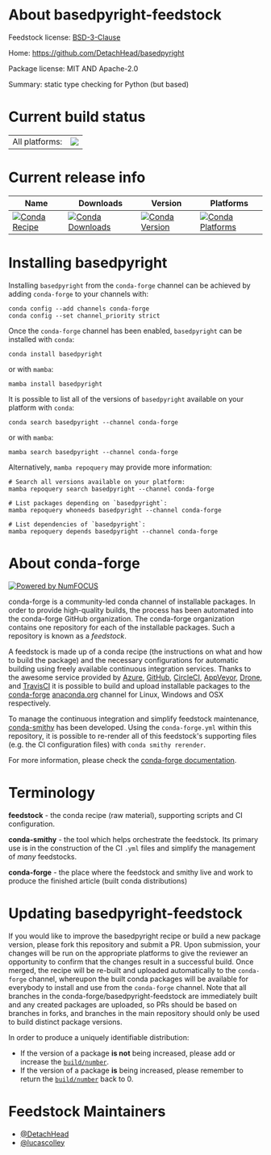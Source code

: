 About basedpyright-feedstock
============================

Feedstock license: [BSD-3-Clause](https://github.com/conda-forge/basedpyright-feedstock/blob/main/LICENSE.txt)

Home: https://github.com/DetachHead/basedpyright

Package license: MIT AND Apache-2.0

Summary: static type checking for Python (but based)

Current build status
====================


<table><tr><td>All platforms:</td>
    <td>
      <a href="https://dev.azure.com/conda-forge/feedstock-builds/_build/latest?definitionId=24174&branchName=main">
        <img src="https://dev.azure.com/conda-forge/feedstock-builds/_apis/build/status/basedpyright-feedstock?branchName=main">
      </a>
    </td>
  </tr>
</table>

Current release info
====================

| Name | Downloads | Version | Platforms |
| --- | --- | --- | --- |
| [![Conda Recipe](https://img.shields.io/badge/recipe-basedpyright-green.svg)](https://anaconda.org/conda-forge/basedpyright) | [![Conda Downloads](https://img.shields.io/conda/dn/conda-forge/basedpyright.svg)](https://anaconda.org/conda-forge/basedpyright) | [![Conda Version](https://img.shields.io/conda/vn/conda-forge/basedpyright.svg)](https://anaconda.org/conda-forge/basedpyright) | [![Conda Platforms](https://img.shields.io/conda/pn/conda-forge/basedpyright.svg)](https://anaconda.org/conda-forge/basedpyright) |

Installing basedpyright
=======================

Installing `basedpyright` from the `conda-forge` channel can be achieved by adding `conda-forge` to your channels with:

```
conda config --add channels conda-forge
conda config --set channel_priority strict
```

Once the `conda-forge` channel has been enabled, `basedpyright` can be installed with `conda`:

```
conda install basedpyright
```

or with `mamba`:

```
mamba install basedpyright
```

It is possible to list all of the versions of `basedpyright` available on your platform with `conda`:

```
conda search basedpyright --channel conda-forge
```

or with `mamba`:

```
mamba search basedpyright --channel conda-forge
```

Alternatively, `mamba repoquery` may provide more information:

```
# Search all versions available on your platform:
mamba repoquery search basedpyright --channel conda-forge

# List packages depending on `basedpyright`:
mamba repoquery whoneeds basedpyright --channel conda-forge

# List dependencies of `basedpyright`:
mamba repoquery depends basedpyright --channel conda-forge
```


About conda-forge
=================

[![Powered by
NumFOCUS](https://img.shields.io/badge/powered%20by-NumFOCUS-orange.svg?style=flat&colorA=E1523D&colorB=007D8A)](https://numfocus.org)

conda-forge is a community-led conda channel of installable packages.
In order to provide high-quality builds, the process has been automated into the
conda-forge GitHub organization. The conda-forge organization contains one repository
for each of the installable packages. Such a repository is known as a *feedstock*.

A feedstock is made up of a conda recipe (the instructions on what and how to build
the package) and the necessary configurations for automatic building using freely
available continuous integration services. Thanks to the awesome service provided by
[Azure](https://azure.microsoft.com/en-us/services/devops/), [GitHub](https://github.com/),
[CircleCI](https://circleci.com/), [AppVeyor](https://www.appveyor.com/),
[Drone](https://cloud.drone.io/welcome), and [TravisCI](https://travis-ci.com/)
it is possible to build and upload installable packages to the
[conda-forge](https://anaconda.org/conda-forge) [anaconda.org](https://anaconda.org/)
channel for Linux, Windows and OSX respectively.

To manage the continuous integration and simplify feedstock maintenance,
[conda-smithy](https://github.com/conda-forge/conda-smithy) has been developed.
Using the ``conda-forge.yml`` within this repository, it is possible to re-render all of
this feedstock's supporting files (e.g. the CI configuration files) with ``conda smithy rerender``.

For more information, please check the [conda-forge documentation](https://conda-forge.org/docs/).

Terminology
===========

**feedstock** - the conda recipe (raw material), supporting scripts and CI configuration.

**conda-smithy** - the tool which helps orchestrate the feedstock.
                   Its primary use is in the construction of the CI ``.yml`` files
                   and simplify the management of *many* feedstocks.

**conda-forge** - the place where the feedstock and smithy live and work to
                  produce the finished article (built conda distributions)


Updating basedpyright-feedstock
===============================

If you would like to improve the basedpyright recipe or build a new
package version, please fork this repository and submit a PR. Upon submission,
your changes will be run on the appropriate platforms to give the reviewer an
opportunity to confirm that the changes result in a successful build. Once
merged, the recipe will be re-built and uploaded automatically to the
`conda-forge` channel, whereupon the built conda packages will be available for
everybody to install and use from the `conda-forge` channel.
Note that all branches in the conda-forge/basedpyright-feedstock are
immediately built and any created packages are uploaded, so PRs should be based
on branches in forks, and branches in the main repository should only be used to
build distinct package versions.

In order to produce a uniquely identifiable distribution:
 * If the version of a package **is not** being increased, please add or increase
   the [``build/number``](https://docs.conda.io/projects/conda-build/en/latest/resources/define-metadata.html#build-number-and-string).
 * If the version of a package **is** being increased, please remember to return
   the [``build/number``](https://docs.conda.io/projects/conda-build/en/latest/resources/define-metadata.html#build-number-and-string)
   back to 0.

Feedstock Maintainers
=====================

* [@DetachHead](https://github.com/DetachHead/)
* [@lucascolley](https://github.com/lucascolley/)

